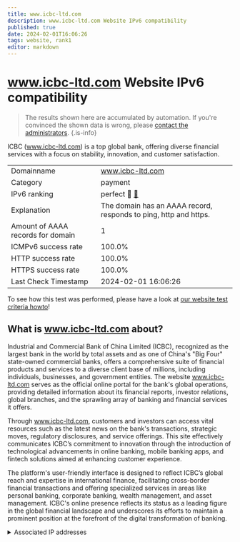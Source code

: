 ```yaml
---
title: www.icbc-ltd.com
description: www.icbc-ltd.com Website IPv6 compatibility
published: true
date: 2024-02-01T16:06:26
tags: website, rank1
editor: markdown
---
```


# www.icbc-ltd.com Website IPv6 compatibility

> The results shown here are accumulated by automation. If you're convinced the shown data is wrong, please [contact the administrators](/howto/chat). 
{.is-info}

ICBC (www.icbc-ltd.com) is a top global bank, offering diverse financial services with a focus on stability, innovation, and customer satisfaction.


|   |   |
| - | - |
| Domainname | www.icbc-ltd.com
| Category | payment |
| IPv6 ranking | perfect :1st_place_medal: [🔗](/howto/ranking) |
| Explanation | The domain has an AAAA record, responds to ping, http and https. |
| Amount of AAAA records for domain | 1 |
| ICMPv6 success rate | 100.0%|
| HTTP success rate | 100.0% |
| HTTPS success rate | 100.0% |
| Last Check Timestamp | 2024-02-01 16:06:26 |

To see how this test was performed, please have a look at [our website test criteria howto](/howto/testcriteria/website)!


## What is www.icbc-ltd.com about?
Industrial and Commercial Bank of China Limited (ICBC), recognized as the largest bank in the world by total assets and as one of China's "Big Four" state-owned commercial banks, offers a comprehensive suite of financial products and services to a diverse client base of millions, including individuals, businesses, and government entities. The website www.icbc-ltd.com serves as the official online portal for the bank's global operations, providing detailed information about its financial reports, investor relations, global branches, and the sprawling array of banking and financial services it offers. 

Through www.icbc-ltd.com, customers and investors can access vital resources such as the latest news on the bank's transactions, strategic moves, regulatory disclosures, and service offerings. This site effectively communicates ICBC’s commitment to innovation through the introduction of technological advancements in online banking, mobile banking apps, and fintech solutions aimed at enhancing customer experience. 

The platform's user-friendly interface is designed to reflect ICBC’s global reach and expertise in international finance, facilitating cross-border financial transactions and offering specialized services in areas like personal banking, corporate banking, wealth management, and asset management. ICBC's online presence reflects its status as a leading figure in the global financial landscape and underscores its efforts to maintain a prominent position at the forefront of the digital transformation of banking.



<details>
<summary>Associated IP addresses</summary>

240d:c010:75:9::42

</details>
